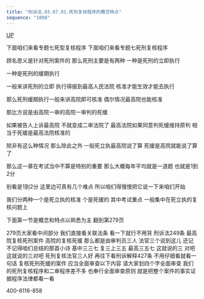 ```yaml
---
title: "刑诉法.03.07.01.死刑复核程序的概念特点"
sequence: "1098"
---
```


[UP](/law/civil-law-index.html)

下面咱们来看专题七死型复核程序
下面咱们来看专题七死刑复核程序

顾名思义是针对死刑案件的
那么死刑主要是有两种
一种是死刑的立即执行

一种是死刑的缓期执行

一般来讲死刑的立即
执行得报到最高人民法院
核准才能生效才能去执行

那么死刑缓期执行一般来讲高院即可核准
偶尔情况最高院也能核准

那比方说是由高院一审的高院一审判的死缓

如果被告人上诉最高院
不就变成二审法院了
最高法院如果同意判死缓维持原判
相当于死缓是最高法院核准的

除非有这么种情况
那么除此之外
一般死立执最高院说了算
死缓是高院就能说了算了

那么这一章在考试当中不算是特别的重要
那么大概每年平均就是一道题
也就是1到2分

别看是1到2分
这里边可真有几个难点
所以咱们得慢慢把它说一下来咱们开始

我们分两种一个是死立执的核准
个是死缓的
其中考试重点
一般集中在死立执的复核问题上

下面第一节是概念和特点以熟悉为主
翻到第279页

279页大家看中间部分
我们直接看关联法条
看一下就行不用背
刑诉法249条
最高院复核死刑案件
高院的复核死缓
那么都是由审判员三人
法官三个说到这儿
还记不记得咱们总结的那首小诗
基中三三七
复三上三五
最高三五七
这就说的三 对吧
这就说的三对吧
死刑复核法官三人好
再往下看刑诉解释427条
不用仔细看就看一句话
复核死刑死缓的案件
应当全面审查以下内容
请大家划四个字全面审查
我们的死刑复核程序和二审程序差不多
也奉行全面审查原则
就是把整个案件的事实证据程序法律都看一看

400-6116-858

